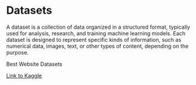 # Datasets

A dataset is a collection of data organized in a structured format, typically used for analysis, research, and training machine learning models. Each dataset is designed to represent specific kinds of information, such as numerical data, images, text, or other types of content, depending on the purpose.

Best Website Datasets



[Link to Kaggle](https://www.kaggle.com/)

